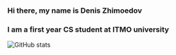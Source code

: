 ### Hi there, my name is Denis Zhimoedov
### I am a first year CS student at ITMO university
![GitHub stats](https://github-readme-stats.vercel.app/api?username=denchicez&show_icons=true)  
